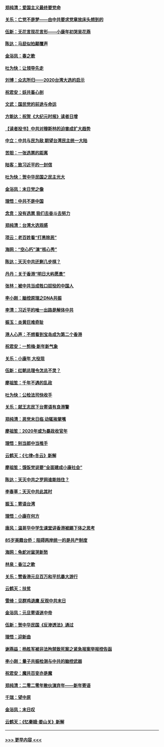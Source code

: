 #### [郑纯清：爱国主义最终要党命](../pages/nsc993/n11802197.md?t=01191244) 
#### [关乐：亡党不是梦——由中共要求党章放床头想到的](../pages/nsc993/n11802156.md?t=01191244) 
#### [伍新：无花言现花言形——小康年初哭吴花燕](../pages/nsc993/n11800044.md?t=01191244) 
#### [陈达：马屁似拍颠覆声](../pages/nsc993/n11800010.md?t=01191244) 
#### [金浴凤：春之歌](../pages/nsc993/n11797687.md?t=01191244) 
#### [吐为快：让领导先走](../pages/nsc993/n11797512.md?t=01191244) 
#### [刘博：众志所归——2020台湾大选的启示](../pages/nsc993/n11796878.md?t=01191244) 
#### [祝君安：妖共畜心剖](../pages/nsc993/n11794273.md?t=01191244) 
#### [文武：国民党的前途与命运](../pages/nsc993/n11794198.md?t=01191244) 
#### [方能达：祝贺《大纪元时报》读者日增](../pages/nsc993/n11793807.md?t=01191244) 
#### [【读者投书】中共对穆斯林的迫害成扩大趋势](../pages/nsc993/n11791371.md?t=01191244) 
#### [中立：中共与民为敌 期望台湾民主统一大陆](../pages/nsc993/n11790392.md?t=01191244) 
#### [苦胆：一张选票的距离](../pages/nsc993/n11788914.md?t=01191244) 
#### [陆客：致习近平的一封信](../pages/nsc993/n11788867.md?t=01191244) 
#### [吐为快：贺中华民国之民主光大](../pages/nsc993/n11788618.md?t=01191244) 
#### [金浴凤：末日党之像](../pages/nsc993/n11787475.md?t=01191244) 
#### [理悟：中共不是中国](../pages/nsc993/n11787463.md?t=01191244) 
#### [念贲：没有选票  我们去奋斗去努力](../pages/nsc993/n11787398.md?t=01191244) 
#### [郑纯清：台湾大选观感](../pages/nsc993/n11786210.md?t=01191244) 
#### [项云：老百姓看“打黑除恶”](../pages/nsc993/n11785398.md?t=01191244) 
#### [海网：“空心朽”演“核心秀”](../pages/nsc993/n11783874.md?t=01191244) 
#### [陈达：天灭中共还剩几步棋？](../pages/nsc993/n11783719.md?t=01191244) 
#### [丹丹：关于香港“明日大屿愿景”](../pages/nsc993/n11783273.md?t=01191244) 
#### [张林：被中共当成牲口奴役的中国人](../pages/nsc993/n11782397.md?t=01191244) 
#### [李小刚：脑控原理之DNA共振](../pages/nsc993/n11780962.md?t=01191244) 
#### [李清：习近平的唯一出路是解体中共](../pages/nsc993/n11780866.md?t=01191244) 
#### [振玉：炎黄巨难奇耻](../pages/nsc993/n11779632.md?t=01191244) 
#### [港人心声：不想看到宝岛成为第二个香港](../pages/nsc993/n11778817.md?t=01191244) 
#### [祝君安：一剪梅‧新年新气象](../pages/nsc993/n11776340.md?t=01191244) 
#### [关乐：小康年 大役现](../pages/nsc993/n11774213.md?t=01191244) 
#### [伍新：红朝总理令怎总不灵？](../pages/nsc993/n11770813.md?t=01191244) 
#### [廖祖笙：千年不遇的乱政](../pages/nsc993/n11770373.md?t=01191244) 
#### [吐为快：公检法司快收手](../pages/nsc993/n11770359.md?t=01191244) 
#### [关乐：就王志民下台寄语有良港警](../pages/nsc993/n11769903.md?t=01191244) 
#### [郑纯清：恶党末日临 动辄挨掌嘴](../pages/nsc993/n11769356.md?t=01191244) 
#### [廖祖笙：2020年或为暴政收官年](../pages/nsc993/n11768216.md?t=01191244) 
#### [理悟：别当郎中当推手](../pages/nsc993/n11768243.md?t=01191244) 
#### [云鹤天：《七律▪冬云》新解](../pages/nsc993/n11768204.md?t=01191244) 
#### [廖祖笙：饿饭党说要“全面建成小康社会”](../pages/nsc993/n11767482.md?t=01191244) 
#### [陈达：天灭中共之罗网谁能挡住？](../pages/nsc993/n11767465.md?t=01191244) 
#### [李春草：天灭中共此其时](../pages/nsc993/n11767452.md?t=01191244) 
#### [振玉：寄语台湾](../pages/nsc993/n11767432.md?t=01191244) 
#### [理悟：小康在何方](../pages/nsc993/n11767394.md?t=01191244) 
#### [唐风：温哥华中学生课堂讲香港被踢下体之思考](../pages/nsc993/n11766848.md?t=01191244) 
#### [85岁美籍台侨：阻碍两岸统一的是共产制度](../pages/nsc993/n11765043.md?t=01191244) 
#### [海网：龟蛇对鼠哭新愁](../pages/nsc993/n11764895.md?t=01191244) 
#### [林泉：香江之歌](../pages/nsc993/n11764415.md?t=01191244) 
#### [关乐：赞香港元旦百万和平抗暴大游行](../pages/nsc993/n11764382.md?t=01191244) 
#### [云鹤天：扶贫](../pages/nsc993/n11764245.md?t=01191244) 
#### [雪绮：见群鸡退鹰  反观中共末日](../pages/nsc993/n11762112.md?t=01191244) 
#### [金浴凤：元旦寄语迷中帝](../pages/nsc993/n11761788.md?t=01191244) 
#### [伍新：贺中华民国《反渗透法》通过](../pages/nsc993/n11761994.md?t=01191244) 
#### [理悟：迎新曲](../pages/nsc993/n11761152.md?t=01191244) 
#### [谢燕益：杨胜军被非法拘禁致死案之紧急报案举报控告函](../pages/nsc993/n11756134.md?t=01191244) 
#### [李小刚：量子共振检测与中共的脑控武器](../pages/nsc993/n11754518.md?t=01191244) 
#### [祝君安：魔共百变亦是魔](../pages/nsc993/n11754469.md?t=01191244) 
#### [郑纯清：二零二零年散伙演弃年——新年寄语](../pages/nsc993/n11754195.md?t=01191244) 
#### [千瑞：望中原](../pages/nsc993/n11754159.md?t=01191244) 
#### [金浴凤：末日叹](../pages/nsc993/n11752359.md?t=01191244) 
#### [云鹤天：《忆秦娥‧娄山关》新解](../pages/nsc993/n11752348.md?t=01191244) 

----
#### [ >>> 更早内容 <<< ](../indexes/nsc993-earlier.md)
